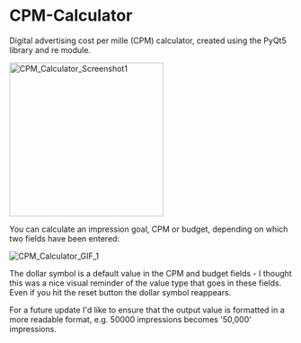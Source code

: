 # CPM-Calculator
Digital advertising cost per mille (CPM) calculator, created using the PyQt5 library and re module.

<img width="274" alt="CPM_Calculator_Screenshot1" src="https://user-images.githubusercontent.com/84557025/146355127-3fa0dea7-5249-4eb0-8655-5e6c92faf0c5.png">

You can calculate an impression goal, CPM or budget, depending on which two fields have been entered:

![CPM_Calculator_GIF_1](https://user-images.githubusercontent.com/84557025/146358191-fe2e406d-1afb-4a2e-ac52-b858547d7ae4.gif)

The dollar symbol is a default value in the CPM and budget fields - I thought this was a nice visual reminder of the value type that goes in these fields. Even if you hit the reset button the dollar symbol reappears.

For a future update I'd like to ensure that the output value is formatted in a more readable format, e.g. 50000 impressions becomes '50,000' impressions.
